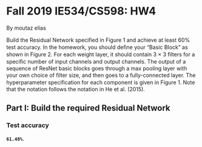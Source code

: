 # Fall 2019 IE534/CS598:  HW4

By moutaz elias

Build the Residual Network speciﬁed in Figure 1 and achieve at least 60% test accuracy.
In the homework, you should deﬁne your “Basic Block” as shown in Figure 2. For each weight layer, it should contain 3 × 3 ﬁlters for a speciﬁc number of input channels and output channels. The output of a sequence of ResNet basic blocks goes through a max pooling layer with your own choice of ﬁlter size, and then goes to a fully-connected layer. The hyperparameter speciﬁcation for each component is given in Figure 1. Note that the notation follows the notation in He et al. (2015).


## Part I: Build the required Residual Network

### Test accuracy
**`61.48%`**.
